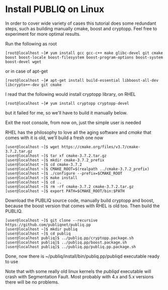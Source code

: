 # Install PUBLIQ on Linux

In order to cover wide variety of cases this tutorial does some redundant steps, such as building manually cmake, boost and cryptopp. Feel free to experiment for more optimal results.

Run the following as root
```console
[root@localhost ~]# yum install gcc gcc-c++ make glibc-devel git cmake boost boost-locale boost-filesystem boost-program-options boost-system boost-devel wget
```
or in case of apt-get
```console
[root@localhost ~]# apt-get install build-essential libboost-all-dev libcrypto++-dev git cmake
```

I read that the following would install cryptopp library, on RHEL
```console
[root@localhost ~]# yum install cryptopp cryptopp-devel
```
but it failed for me, so we'll have to build it manually below.

Exit the root console, from now on, just the simple user is needed

RHEL has the philosophy to love all the aging software and *cmake* that comes with it is old, we'll build a fresh one now

```console
[user@localhost ~]$ wget https://cmake.org/files/v3.7/cmake-3.7.2.tar.gz
[user@localhost ~]$ tar xf cmake-3.7.2.tar.gz
[user@localhost ~]$ mkdir cmake-3.7.2_prefix
[user@localhost ~]$ cd cmake-3.7.2
[user@localhost ~]$ CMAKE_ROOT=$(realpath ../cmake-3.7.2_prefix)
[user@localhost ~]$ ./configure --prefix=$CMAKE_ROOT
[user@localhost ~]$ make install
[user@localhost ~]$ cd ..
[user@localhost ~]$ rm -rf cmake-3.7.2 cmake-3.7.2.tar.gz
[user@localhost ~]$ export PATH=$CMAKE_ROOT/bin:$PATH
```

Download the PUBLIQ source code, manually build cryptopp and boost, because the boost version that comes with RHEL is old too.
Then build the PUBLIQ.

```console
[user@localhost ~]$ git clone --recursive https://github.com/publiqnet/publiq.pp
[user@localhost ~]$ mkdir publiq
[user@localhost ~]$ cd publiq
[user@localhost publiq]$ ../publiq.pp/cryptopp.package.sh
[user@localhost publiq]$ ../publiq.pp/boost.package.sh
[user@localhost publiq]$ ../publiq.pp/publiq.pp.package.sh
```

Done, now there is ~/publiq/install/bin/publiq.pp/publiqd executable ready to use

Note that with some really old linux kernels the *publiqd* executable will crash with Segmentation Fault. Most probably with 4.x and 5.x versions there will be no problems.

